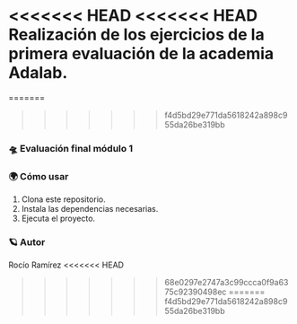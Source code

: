 <<<<<<< HEAD
<<<<<<< HEAD
Realización de los ejercicios de la primera evaluación de la academia Adalab.
=======
=======
>>>>>>> f4d5bd29e771da5618242a898c955da26be319bb
### 🛸 Evaluación final módulo 1

### 🌍 Cómo usar

1. Clona este repositorio.
2. Instala las dependencias necesarias.
3. Ejecuta el proyecto.

### 🪐 Autor

Rocío Ramírez
<<<<<<< HEAD

>>>>>>> 68e0297e2747a3c99ccca0f9a6375c92390498ec
=======
>>>>>>> f4d5bd29e771da5618242a898c955da26be319bb

